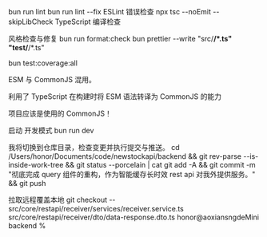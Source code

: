 bun run lint
bun run lint --fix   ESLint 错误检查
npx tsc --noEmit --skipLibCheck  TypeScript 编译检查

风格检查与修复
 bun run format:check
 bun prettier --write "src/**/*.ts" "test/**/*.ts"


bun test:coverage:all

 ESM 与 CommonJS  混用。

 利用了 TypeScript 在构建时将 ESM 语法转译为 CommonJS 的能力

 项目应该是使用的 CommonJS！

 启动 开发模式
 bun run dev


我将切换到仓库目录，检查变更并执行提交与推送。
cd /Users/honor/Documents/code/newstockapi/backend && git rev-parse --is-inside-work-tree && git status --porcelain | cat
git add -A && git commit -m "彻底完成 query 组件的重构，作为智能缓存长时效 rest api 对我外提供服务。" && git push

拉取远程覆盖本地
git checkout -- src/core/restapi/receiver/services/receiver.service.ts src/core/restapi/receiver/dto/data-response.dto.ts
honor@aoxiansngdeMini backend % 


